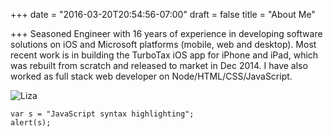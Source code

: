 +++
date = "2016-03-20T20:54:56-07:00"
draft = false
title = "About Me"

+++
Seasoned Engineer with 16 years of experience in developing software solutions on iOS and Microsoft platforms (mobile, web and desktop). Most recent work is in building the TurboTax iOS app for iPhone and iPad, which was rebuilt from scratch and released to market in Dec 2014. I have also worked as full stack web developer on Node/HTML/CSS/JavaScript.


![Liza](/img/LizaPassport.jpg "Logo Title Text 1")

```
var s = "JavaScript syntax highlighting";
alert(s);
```
